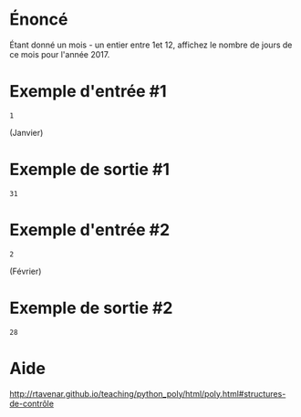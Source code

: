 # **Énoncé**

Étant donné un mois - un entier entre 1et 12, affichez le nombre de jours de ce mois pour l'année 2017.

# Exemple d'entrée #1

```
1
```

(Janvier)

# Exemple de sortie #1

```
31
```

# Exemple d'entrée #2

```
2
```

(Février)

# Exemple de sortie #2

```
28
```

# Aide

http://rtavenar.github.io/teaching/python_poly/html/poly.html#structures-de-contrôle